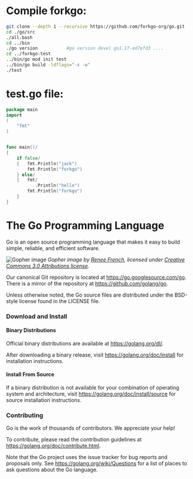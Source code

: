 # Compile forkgo:
```bash
git clone --depth 1 --recursive https://github.com/forkgo-org/go.git
cd ./go/src
./all.bash
cd ../bin
./go version           #go version devel go1.17-ed7efd3 ....
cd ../forkgo-test
../bin/go mod init test
../bin/go build -ldflags="-s -w"
./test
```

# test.go file:

```go
package main
import
(
    "fmt"
)


func main()/
{
    if false/
    {   fmt.Println("jack")
        fmt.Println("forkgo")
    } else/
    {   fmt/
           .Println("hello")
        fmt.Println("forkgo")
    }
}

```

# The Go Programming Language

Go is an open source programming language that makes it easy to build simple,
reliable, and efficient software.

![Gopher image](https://golang.org/doc/gopher/fiveyears.jpg)
*Gopher image by [Renee French][rf], licensed under [Creative Commons 3.0 Attributions license][cc3-by].*

Our canonical Git repository is located at https://go.googlesource.com/go.
There is a mirror of the repository at https://github.com/golang/go.

Unless otherwise noted, the Go source files are distributed under the
BSD-style license found in the LICENSE file.

### Download and Install

#### Binary Distributions

Official binary distributions are available at https://golang.org/dl/.

After downloading a binary release, visit https://golang.org/doc/install
for installation instructions.

#### Install From Source

If a binary distribution is not available for your combination of
operating system and architecture, visit
https://golang.org/doc/install/source
for source installation instructions.

### Contributing

Go is the work of thousands of contributors. We appreciate your help!

To contribute, please read the contribution guidelines at https://golang.org/doc/contribute.html.

Note that the Go project uses the issue tracker for bug reports and
proposals only. See https://golang.org/wiki/Questions for a list of
places to ask questions about the Go language.

[rf]: https://reneefrench.blogspot.com/
[cc3-by]: https://creativecommons.org/licenses/by/3.0/
